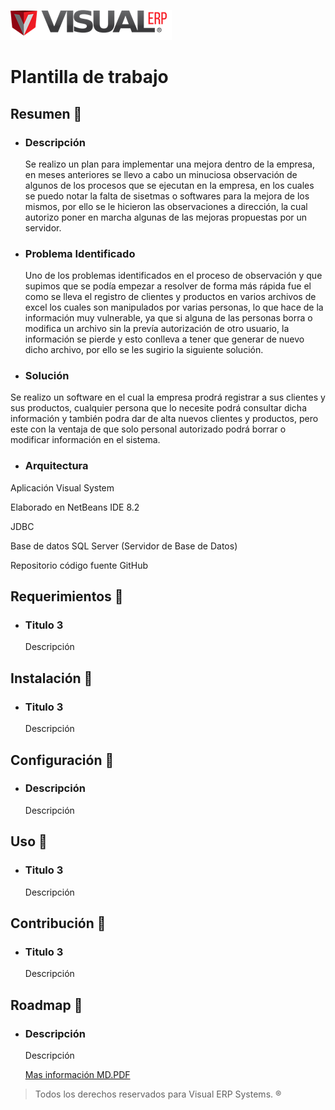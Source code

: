 

![Visual](https://github.com/JoseJuarezTecM/SistemaJJ/blob/master/Logo.png)

# Plantilla de trabajo

## Resumen :blue_book:

* ### Descripción

  Se realizo un plan para implementar una mejora dentro de la empresa, en meses anteriores se llevo a cabo un minuciosa
  observación de algunos de los procesos que se ejecutan en la empresa, en los cuales se puedo notar la falta de sisetmas
  o softwares para la mejora de los mismos, por ello se le hicieron las observaciones a dirección, la cual autorizo poner
  en marcha algunas de las mejoras propuestas por un servidor.

* ### Problema Identificado

  Uno de los problemas identificados en el proceso de observación y que supimos que se podía empezar a resolver de forma 
  más rápida fue el como se lleva el registro de clientes y productos en varios archivos de excel los cuales son 
  manipulados por varias personas, lo que hace de la información muy vulnerable, ya que si alguna de las personas borra o
  modifica un archivo sin la prevía autorización de otro usuario, la información se pierde y esto conlleva a tener que
  generar de nuevo dicho archivo, por ello se les sugirio la siguiente solución.

* ### Solución

 Se realizo un software en el cual la empresa prodrá registrar a sus clientes y sus productos, cualquier persona que lo 
 necesite podrá consultar dicha información y también podra dar de alta nuevos clientes y productos, pero este con la ventaja 
 de que solo personal autorizado podrá borrar o modificar información en el sistema.

* ### Arquitectura

Aplicación Visual System

Elaborado en NetBeans IDE 8.2

JDBC

Base de datos SQL Server (Servidor de Base de Datos)

Repositorio código fuente GitHub


## Requerimientos :green_book:

* ### Titulo 3
  Descripción

## Instalación :orange_book:

* ### Titulo 3
  Descripción
  
## Configuración :blue_book:

* ### Descripción
  Descripción

## Uso :green_book:

* ### Titulo 3
  Descripción

## Contribución :orange_book:

* ### Titulo 3
  Descripción
  
## Roadmap :blue_book:

* ### Descripción
  Descripción
  

  
  [Mas información MD.PDF](https://github.com/visualmexico/customers/blob/master/markdown.pdf)

> Todos los derechos reservados para Visual ERP Systems. :registered:
